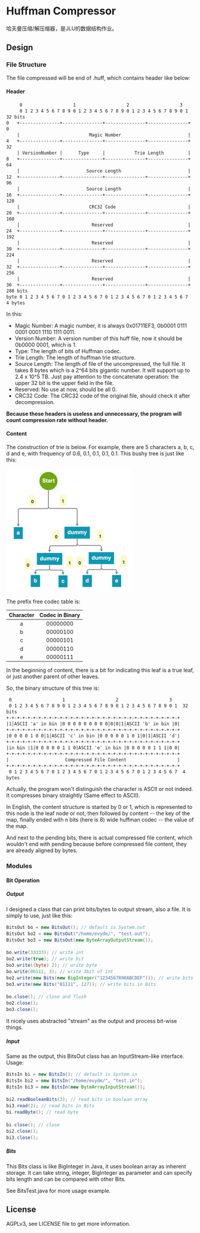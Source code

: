 # Huffman Compressor

哈夫曼压缩/解压缩器，是JLU的数据结构作业。

## Design

### File Structure

The file compressed will be end of .huff, which contains header like below:

#### Header
```
     0                   1                   2                   3
     0 1 2 3 4 5 6 7 8 9 0 1 2 3 4 5 6 7 8 9 0 1 2 3 4 5 6 7 8 9 0 1  32 bits
0   +---------------+---------------+---------------+---------------+ 0
    |                          Magic Number                         |
4   +---------------+---------------+---------------+---------------+ 32
    | VersionNumber |      Type     |           Trie Length         |
8   +---------------+---------------+---------------+---------------+ 64
    |                         Source Length                         |
12  +---------------+---------------+---------------+---------------+ 96
    |                         Source Length                         |
16  +---------------+---------------+---------------+---------------+ 128
    |                          CRC32 Code                           |
20  +---------------+---------------+---------------+---------------+ 160
    |                           Reserved                            |
24  +---------------+---------------+---------------+---------------+ 192
    |                           Reserved                            |
30  +---------------+---------------+---------------+---------------+ 224
    |                           Reserved                            |
32  +---------------+---------------+---------------+---------------+ 256
    |                           Reserved                            |
36  +---------------+---------------+---------------+---------------+ 288 bits
byte 0 1 2 3 4 5 6 7 0 1 2 3 4 5 6 7 0 1 2 3 4 5 6 7 0 1 2 3 4 5 6 7  4 bytes
```

In this:
- Magic Number: A magic number, it is always 0x01711EF3, 0b0001 0111 0001 0001 1110 1111 0011.
- Version Number: A version number of this huff file, now it should be 0b0000 0001, which is 1.
- Type: The length of bits of Huffman codec.
- Trie Length: The length of huffman trie structure.
- Source Length: The length of file of the uncompressed, the full file. 
It takes 8 bytes which is a 2^64 bits gigantic number. It will support up to 2.4 x 10^5 TB. 
Just pay attention to the concatenate operation: the upper 32 bit is the upper field in the file.
- Reserved: No use at now, should be all 0.
- CRC32 Code: The CRC32 code of the original file, should check it after decompression.

**Because these headers is useless and unnecessary, the program will count compression rate without header.**

#### Content
The construction of trie is below.
For example, there are 5 characters a, b, c, d and e, with frequency of
0.6, 0.1, 0.1, 0.1, 0.1. This bushy tree is just like this:

![img.png](img.png)

The prefix free codec table is:

| Character | Codec in Binary |
|:---------:|:---------------:|
|     a     |    00000000     |
|     b     |    00000100     |
|     c     |    00000101     |
|     d     |    00000110     |
|     e     |    00000111     |

In the beginning of content, there is a bit for indicating this leaf is a true leaf,
or just another parent of other leaves.

So, the binary structure of this tree is:
```
 0                   1                   2                   3
 0 1 2 3 4 5 6 7 8 9 0 1 2 3 4 5 6 7 8 9 0 1 2 3 4 5 6 7 8 9 0 1  32 bits
+-+-+-+-+-+-+-+-+-+-+-+-+-+-+-+-+-+-+-+-+-+-+-+-+-+-+-+-+-+-+-+-+
|1|ASCII 'a' in bin |0 0 0 0 0 0 0 0 0|0|0|1|ASCII 'b' in bin |0|
+-+-+-+-+-+-+-+-+-+-+-+-+-+-+-+-+-+-+-+-+-+-+-+-+-+-+-+-+-+-+-+-+
|0 0 0 0 1 0 0|1|ASCII 'c' in bin |0 0 0 0 0 1 0 1|0|1|ASCII 'd'|
+-+-+-+-+-+-+-+-+-+-+-+-+-+-+-+-+-+-+-+-+-+-+-+-+-+-+-+-+-+-+-+-+
|in bin |1|0 0 0 0 0 1 1 0|ASCII 'e' in bin |0 0 0 0 0 1 1 1|0 0|
+-+-+-+-+-+-+-+-+-+-+-+-+-+-+-+-+-+-+-+-+-+-+-+-+-+-+-+-+-+-+-+-+
|                     Compressed File Content                   |
+-+-+-+-+-+-+-+-+-+-+-+-+-+-+-+-+-+-+-+-+-+-+-+-+-+-+-+-+-+-+-+-+
 0 1 2 3 4 5 6 7 0 1 2 3 4 5 6 7 0 1 2 3 4 5 6 7 0 1 2 3 4 5 6 7  4 bytes
```
Actually, the program won't distinguish the character is ASCII or not indeed.
It compresses binary straightly (Same effect to ASCII).

In English, the content structure is started by 0 or 1, which is represented to
this node is the leaf node or not, then followed by content -- the key of the map,
finally ended with n bits (here is 8) wide huffman codec -- the value of the map.

And next to the pending bits, there is actual compressed file content, which wouldn't
end with pending because before compressed file content, they are already aligned by bytes.

### Modules
#### Bit Operation
##### Output
I designed a class that can print bits/bytes to output stream, also a file.
It is simply to use, just like this:

```java
BitsOut bo = new BitsOut(); // default is System.out
BitsOut bo2 = new BitsOut("/home/evyde/", "test.out");
BitsOut bo3 = new BitsOut(new ByteArrayOutputStream());

bo.write(33333); // write int
bo2.write(true); // write bit
bo3.write((byte) 2); // write byte
bo.write(0b111, 3); // write 3bit of int
bo2.write(new Bits(new BigInteger("1234567890ABCDEF"))); // write bits in BigInteger
bo3.write(new Bits("01111", 127)); // write bits in Bits

bo.close(); // close and flush
bo2.close();
bo3.close();
```

It nicely uses abstracted "stream" as the output and process bit-wise things.

##### Input
Same as the output, this BitsOut class has an InputStream-like interface.
Usage:
```java
BitsIn bi = new BitsIn(); // default is System.in
BitsIn bi2 = new BitsIn("/home/evyde/", "test.in");
BitsIn bi3 = new BitsIn(new ByteArrayInputStream());

bi2.readBooleanBits(3); // read bits in boolean array
bi3.read(2); // read bits in Bits
bi.readByte(); // read byte

bi.close(); // close
bi2.close();
bi3.close();
```

##### Bits
This Bits class is like BigInteger in Java, it uses boolean array as inherent storage.
It can take string, integer, BigInteger as parameter and can specify bits length and can be compared with other Bits.

See BitsTest.java for more usage example.

## License

AGPLv3, see LICENSE file to get more information.
